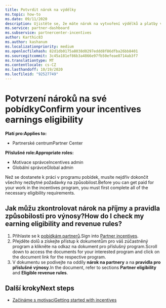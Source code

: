 ```yaml
---
title: Potvrdit nárok na výdělky
ms.topic: how-to
ms.date: 09/11/2020
description: Ujistěte se, že máte nárok na vytvoření výdělků a platby v programu pobídek. V partnerském centru ověřte nárok na příjmy a pravidla příjmů.
ms.service: partner-dashboard
ms.subservice: partnercenter-incentives
author: Karthic83
ms.author: kashanum
ms.localizationpriority: medium
ms.openlocfilehash: 82d1db0175a8038d0297eddd8f86dfba26bb8401
ms.sourcegitcommit: 3c45a181ef86b3a4866e97fb50efeae8714ab3f7
ms.translationtype: MT
ms.contentlocale: cs-CZ
ms.lasthandoff: 10/19/2020
ms.locfileid: "92527749"
---
```

# <a name="confirm-your-incentives-earnings-eligibility"></a><span data-ttu-id="17235-104">Potvrzení nároků na své pobídky</span><span class="sxs-lookup"><span data-stu-id="17235-104">Confirm your incentives earnings eligibility</span></span>

<span data-ttu-id="17235-105">**Platí pro:**</span><span class="sxs-lookup"><span data-stu-id="17235-105">**Applies to:**</span></span>

- <span data-ttu-id="17235-106">Partnerské centrum</span><span class="sxs-lookup"><span data-stu-id="17235-106">Partner Center</span></span>

<span data-ttu-id="17235-107">**Příslušné role:**</span><span class="sxs-lookup"><span data-stu-id="17235-107">**Appropriate roles:**</span></span>

- <span data-ttu-id="17235-108">Motivace správce</span><span class="sxs-lookup"><span data-stu-id="17235-108">Incentives admin</span></span>
- <span data-ttu-id="17235-109">Globální správce</span><span class="sxs-lookup"><span data-stu-id="17235-109">Global admin</span></span>

<span data-ttu-id="17235-110">Než se dostanete k práci v programu pobídek, musíte nejdřív dokončit všechny nezbytné požadavky na způsobilost.</span><span class="sxs-lookup"><span data-stu-id="17235-110">Before you can get paid for your work in the incentives program, you must first complete all of the necessary eligibility requirements.</span></span>

## <a name="how-do-i-check-my-earning-eligibility-and-revenue-rules"></a><span data-ttu-id="17235-111">Jak můžu zkontrolovat nárok na příjmy a pravidla způsobilosti pro výnosy?</span><span class="sxs-lookup"><span data-stu-id="17235-111">How do I check my earning eligibility and revenue rules?</span></span>

1. <span data-ttu-id="17235-112">Přihlaste se k [pobídkám partnerů](https://partner.microsoft.com/membership/partner-incentives).</span><span class="sxs-lookup"><span data-stu-id="17235-112">Sign into [Partner incentives](https://partner.microsoft.com/membership/partner-incentives).</span></span>
2. <span data-ttu-id="17235-113">Přejděte dolů a získejte přístup k dokumentům pro váš zúčastněný program a klikněte na odkaz na dokument pro příslušný program.</span><span class="sxs-lookup"><span data-stu-id="17235-113">Scroll down to access the documents for your interested program and click on the document link for the respective program.</span></span>
3. <span data-ttu-id="17235-114">V dokumentu se podívejte na oddíly **nárok na partnery** a na **pravidla pro příslušné výnosy**.</span><span class="sxs-lookup"><span data-stu-id="17235-114">In the document, refer to sections **Partner eligibility** and **Eligible revenue rules**.</span></span>

## <a name="next-steps"></a><span data-ttu-id="17235-115">Další kroky</span><span class="sxs-lookup"><span data-stu-id="17235-115">Next steps</span></span>

- [<span data-ttu-id="17235-116">Začínáme s motivací</span><span class="sxs-lookup"><span data-stu-id="17235-116">Getting started with incentives</span></span>](incentives-get-started-intro.md)
